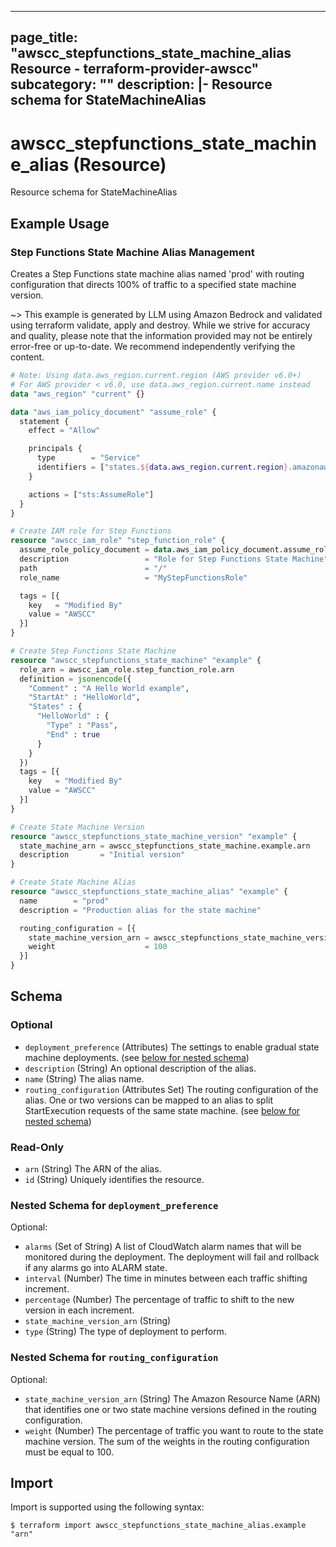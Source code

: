 
---
page_title: "awscc_stepfunctions_state_machine_alias Resource - terraform-provider-awscc"
subcategory: ""
description: |-
  Resource schema for StateMachineAlias
---

# awscc_stepfunctions_state_machine_alias (Resource)

Resource schema for StateMachineAlias

## Example Usage

### Step Functions State Machine Alias Management

Creates a Step Functions state machine alias named 'prod' with routing configuration that directs 100% of traffic to a specified state machine version.

~> This example is generated by LLM using Amazon Bedrock and validated using terraform validate, apply and destroy. While we strive for accuracy and quality, please note that the information provided may not be entirely error-free or up-to-date. We recommend independently verifying the content.

```terraform
# Note: Using data.aws_region.current.region (AWS provider v6.0+)
# For AWS provider < v6.0, use data.aws_region.current.name instead
data "aws_region" "current" {}

data "aws_iam_policy_document" "assume_role" {
  statement {
    effect = "Allow"

    principals {
      type        = "Service"
      identifiers = ["states.${data.aws_region.current.region}.amazonaws.com"]
    }

    actions = ["sts:AssumeRole"]
  }
}

# Create IAM role for Step Functions
resource "awscc_iam_role" "step_function_role" {
  assume_role_policy_document = data.aws_iam_policy_document.assume_role.json
  description                 = "Role for Step Functions State Machine"
  path                        = "/"
  role_name                   = "MyStepFunctionsRole"

  tags = [{
    key   = "Modified By"
    value = "AWSCC"
  }]
}

# Create Step Functions State Machine
resource "awscc_stepfunctions_state_machine" "example" {
  role_arn = awscc_iam_role.step_function_role.arn
  definition = jsonencode({
    "Comment" : "A Hello World example",
    "StartAt" : "HelloWorld",
    "States" : {
      "HelloWorld" : {
        "Type" : "Pass",
        "End" : true
      }
    }
  })
  tags = [{
    key   = "Modified By"
    value = "AWSCC"
  }]
}

# Create State Machine Version
resource "awscc_stepfunctions_state_machine_version" "example" {
  state_machine_arn = awscc_stepfunctions_state_machine.example.arn
  description       = "Initial version"
}

# Create State Machine Alias
resource "awscc_stepfunctions_state_machine_alias" "example" {
  name        = "prod"
  description = "Production alias for the state machine"

  routing_configuration = [{
    state_machine_version_arn = awscc_stepfunctions_state_machine_version.example.arn
    weight                    = 100
  }]
}
```

<!-- schema generated by tfplugindocs -->
## Schema

### Optional

- `deployment_preference` (Attributes) The settings to enable gradual state machine deployments. (see [below for nested schema](#nestedatt--deployment_preference))
- `description` (String) An optional description of the alias.
- `name` (String) The alias name.
- `routing_configuration` (Attributes Set) The routing configuration of the alias. One or two versions can be mapped to an alias to split StartExecution requests of the same state machine. (see [below for nested schema](#nestedatt--routing_configuration))

### Read-Only

- `arn` (String) The ARN of the alias.
- `id` (String) Uniquely identifies the resource.

<a id="nestedatt--deployment_preference"></a>
### Nested Schema for `deployment_preference`

Optional:

- `alarms` (Set of String) A list of CloudWatch alarm names that will be monitored during the deployment. The deployment will fail and rollback if any alarms go into ALARM state.
- `interval` (Number) The time in minutes between each traffic shifting increment.
- `percentage` (Number) The percentage of traffic to shift to the new version in each increment.
- `state_machine_version_arn` (String)
- `type` (String) The type of deployment to perform.


<a id="nestedatt--routing_configuration"></a>
### Nested Schema for `routing_configuration`

Optional:

- `state_machine_version_arn` (String) The Amazon Resource Name (ARN) that identifies one or two state machine versions defined in the routing configuration.
- `weight` (Number) The percentage of traffic you want to route to the state machine version. The sum of the weights in the routing configuration must be equal to 100.

## Import

Import is supported using the following syntax:

```shell
$ terraform import awscc_stepfunctions_state_machine_alias.example "arn"
```
